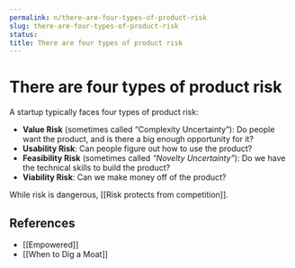 ```yaml
---
permalink: n/there-are-four-types-of-product-risk
slug: there-are-four-types-of-product-risk
status: 
title: There are four types of product risk
---
```

# There are four types of product risk

A startup typically faces four types of product risk:

- **Value Risk** (sometimes called “Complexity Uncertainty”): Do people want the product, and is there a big enough opportunity for it?
- **Usability Risk**: Can people figure out how to use the product?
- **Feasibility Risk** (sometimes called _“Novelty Uncertainty”_): Do we have the technical skills to build the product?
- **Viability Risk**: Can we make money off of the product?

While risk is dangerous, [[Risk protects from competition]].

## References

- [[Empowered]]
- [[When to Dig a Moat]]
